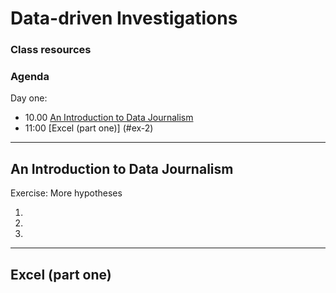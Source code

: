# Data-driven Investigations

### Class resources

### Agenda

Day one:

* 10.00 [An Introduction to Data Journalism](#ex-1)
* 11:00 [Excel (part one)] (#ex-2)

------------------------------------------------------------------------------------------------------------
## <a name="ex-1"></a>An Introduction to Data Journalism

Exercise: More hypotheses 

1. 
2.
3.

-------------------------------------------------------------------------------------------------------------
## <a name="ex-2"></a>Excel (part one)
